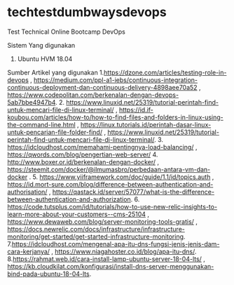 # techtestdumbwaysdevops
Test Technical Online Bootcamp DevOps

Sistem Yang digunakan
1. Ubuntu HVM 18.04 

Sumber Artikel yang digunakan
1.https://dzone.com/articles/testing-role-in-devops , https://medium.com/ppl-a1-iebs/continuous-integration-continuous-deployment-dan-continuous-delivery-4898aee70a52 , https://www.codepolitan.com/berkenalan-dengan-devops-5ab7bbe4947b4.
2. https://www.linuxid.net/25319/tutorial-perintah-find-untuk-mencari-file-di-linux-terminal/ , https://id.if-koubou.com/articles/how-to/how-to-find-files-and-folders-in-linux-using-the-command-line.html , https://linux.tutorials.id/perintah-dasar-linux-untuk-pencarian-file-folder-find/ , https://www.linuxid.net/25319/tutorial-perintah-find-untuk-mencari-file-di-linux-terminal/.
3. https://idcloudhost.com/memahami-pentingnya-load-balancing/ , https://qwords.com/blog/pengertian-web-server/
4. http://www.boxer.or.id/berkenalan-dengan-docker/ , https://steemit.com/docker/@ilmumasbro/perbedaan-antara-vm-dan-docker . 
5. https://www.yiiframework.com/doc/guide/1.1/id/topics.auth , https://id.mort-sure.com/blog/difference-between-authentication-and-authorisation/ , https://qastack.id/server/57077/what-is-the-difference-between-authentication-and-authorization. 
6. https://code.tutsplus.com/id/tutorials/how-to-use-new-relic-insights-to-learn-more-about-your-customers--cms-25104 , https://www.dewaweb.com/blog/server-monitoring-tools-gratis/ , https://docs.newrelic.com/docs/infrastructure/infrastructure-monitoring/get-started/get-started-infrastructure-monitoring.
7.https://idcloudhost.com/mengenal-apa-itu-dns-fungsi-jenis-jenis-dam-cara-kerjanya/ , https://www.niagahoster.co.id/blog/apa-itu-dns/. 
8.https://rahmat.web.id/cara-install-lamp-ubuntu-server-18-04-lts/ , https://kb.cloudkilat.com/konfigurasi/install-dns-server-menggunakan-bind-pada-ubuntu-18-04-lts. 


